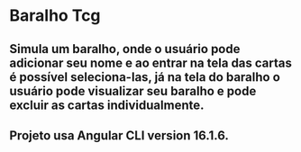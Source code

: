 # Baralho Tcg

## Simula um baralho, onde o usuário pode adicionar seu nome e ao entrar na tela das cartas é possível seleciona-las, já na tela do baralho o usuário pode visualizar seu baralho e pode excluir as cartas individualmente.

## Projeto usa Angular CLI version 16.1.6.
